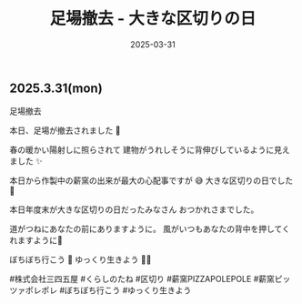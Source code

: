 ﻿---
title: '足場撤去 - 大きな区切りの日'
date: '2025-03-31'
image: '/images/足場撤去.png'
description: '足場撤去...詳細を表示'
lang: 'ja'
tags: ['建設・工事']
---

## 2025.3.31(mon)

足場撤去

本日、足場が撤去されました 👀

春の暖かい陽射しに照らされて
建物がうれしそうに背伸びしているように見えました ✨

本日から作製中の薪窯の出来が最大の心配事ですが 😅
大きな区切りの日でした 📌

本日年度末が大きな区切りの日だったみなさん
おつかれさまでした。

道がつねにあなたの前にありますように。
風がいつもあなたの背中を押してくれますように🌿

ぼちぼち行こう 👣
ゆっくり生きよう 🌷➿

#株式会社三四五屋 #くらしのたね #区切り #薪窯PIZZAPOLEPOLE #薪窯ピッツァポレポレ #ぼちぼち行こう #ゆっくり生きよう

